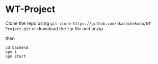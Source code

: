 # WT-Project

Clone the repo using ```git clone https://github.com/akashchekodu/WT-Project.git``` or download the zip file and unzip

then
```
cd backend
npm i
npm start
```

